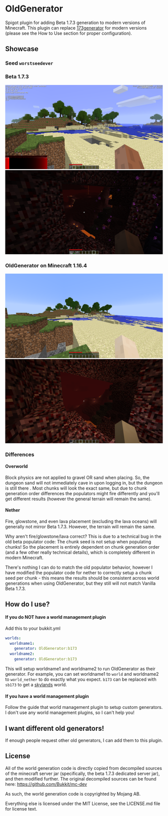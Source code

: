 OldGenerator
==
Spigot plugin for adding Beta 1.7.3 generation to modern versions of
Minecraft. This plugin can replace 
[173generator](https://github.com/Barteks2x/173generator) for modern versions (please
see the How to Use section for proper configuration).


## Showcase
### Seed `worstseedever`

### Beta 1.7.3
![Overworld Generation](./assests/AS4aeoK.png)
![Nether Generation](./assests/7lOgLRC.png)

### OldGenerator on Minecraft 1.16.4
![Overworld Generation](./assests/0ycd5K0.png)
![Nether Generation](./assests/u5OTgPZ.png)

### Differences
#### Overworld
Block physics are not applied to gravel OR sand when placing. So, the dungeon sand will
not immediately cave in upon logging in, but the dungeon is still there .
Most chunks will look the exact same, but due to chunk generation order differences
the populators might fire differently and you'll get different results (however the general
terrain will remain the same).

#### Nether
Fire, glowstone, and even lava placement (excluding the lava oceans) will generally not mirror Beta 1.7.3. However, the terrain
will remain the same.

Why aren't fire/glowstone/lava correct? This is due to a technical bug in the old
beta populator code: The chunk seed is not setup when populating chunks! So the 
placement is entirely dependent on chunk generation order (and a few other really technical details), 
which is completely different in modern Minecraft. 


There's nothing I can do to match the old populator behavior, however I have modified the 
populator code for nether to correctly setup a chunk seed per chunk - this means the results 
should be consistent across world generations when using OldGenerator, but they still will not 
match Vanilla Beta 1.7.3.


## How do I use?
#### If you do NOT have a world management plugin
Add this to your bukkit.yml
```yaml
worlds:
  worldname1:
    generator: OldGenerator:b173
  worldname2:
    generator: OldGenerator:b173
```
This will setup worldname1 and worldname2 to run OldGenerator as their generator. For example,
you can set worldname1 to `world` and worldname2 to `world_nether` to do exactly what you expect.
`b173` can be replaced with `sb173` to get a [skylands](https://minecraft.gamepedia.com/Sky_dimension) world.

#### If you have a world management plugin
Follow the guide that world management plugin to setup custom generators. I don't
use any world management plugins, so I can't help you!

## I want different old generators!
If enough people request other old generators, I can add them to this plugin. 

## License
All of the world generation code is directly copied from decompiled sources 
of the minecraft server jar (specifically, the beta 1.7.3 dedicated server jar), 
and then modified further. The original decompiled sources can be found here: 
https://github.com/Bukkit/mc-dev

As such, the world generation code is copyrighted by Mojang AB.

Everything else is licensed under the MIT License, see the LICENSE.md file for license text.